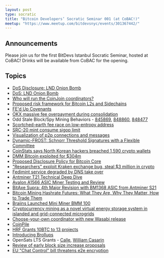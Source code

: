 ```yaml
---
layout: post
type: socratic
title: "Bitcoin Developers’ Socratic Seminar 001 (at CoBAC!)"
meetup: "https://www.meetup.com/bitdevsnyc/events/301367442/"
---
```


## Announcements
Please join us for the first BitDevs Istanbul Socratic Seminar, hosted at CoBAC! Drinks will be available from CoBAC for the opening. 

## Topics

- [DoS Disclosure: LND Onion Bomb](https://delvingbitcoin.org/t/dos-disclosure-lnd-onion-bomb)
- [DoS: LND Onion Bomb](https://morehouse.github.io/lightning/lnd-onion-bomb/)
- [Who will run the CoinJoin coordinators?](https://delvingbitcoin.org/t/who-will-run-the-coinjoin-coordinators)
- [Proposed risk framework for Bitcoin L2s and Sidechains](https://delvingbitcoin.org/t/proposed-risk-framework-for-bitcoin-l2s-and-sidechains)
- [FE'd Up Covenants](https://delvingbitcoin.org/t/fed-up-covenants)
- [OKX massive fee overpayment during consolidation](https://x.com/mononautical/status/1799209814146297899)
- Odd Stale Block/Spy Mining Behaviors - [845869](https://x.com/0xB10C/status/1796518471511237065), [848860](https://x.com/0xB10C/status/1804143652962185531), [848477](https://x.com/0xB10C/status/1803082081385246738)
- [Scortched-earth fee race on low-entropy address](https://x.com/mononautical/status/1800496416252743919)
- [SRC-20 mint consume sigop limit](https://x.com/mononautical/status/1799864532094824726)
- [Visualization of p2p connections and messages](https://x.com/0xB10C/status/1797904155593548273)
- [Dynamic-FROST: Schnorr Threshold Signatures with a Flexible Committee](https://eprint.iacr.org/2024/896)
- [CoinStats says North Korean hackers breached 1,590 crypto wallets](https://www.bleepingcomputer.com/news/cryptocurrency/coinstats-says-north-korean-hackers-breached-1-590-crypto-wallets/)
- [DMM Bitcoin exploited for $304m](https://rekt.news/dmm-rekt/)
- [Proposed Disclosure Policy for Bitcoin Core](https://gist.github.com/darosior/eb71638f20968f0dc896c4261a127be6)
- ["Researchers" exploit Kraken exchange bug, steal $3 million in crypto](https://www.bleepingcomputer.com/news/security/researchers-exploit-kraken-exchange-bug-steal-3-million-in-crypto/)
- [Fedimint service degraded by DNS take over](https://github.com/fedimint/fedimint/issues/5482)
- [Antminer T21 Technical Deep Dive](https://braiins.com/blog/antminer-t21-technical-deep-dive)
- [Avalon A1566 ASIC Miner Testing and Review](https://hashrateindex.com/blog/avalon-a1566-asic-miner-testing-and-review/)
- [BitAxe Supra: 4th Major Revision with BM1368 ASIC from Antminer S21](https://www.nobsbitcoin.com/bitaxe-supra/)
- [Bitcoin Mining Hashrate Futures: What They Are, Why They Matter, How to Trade Them](https://hashrateindex.com/blog/bitcoin-mining-hashrate-futures-what-they-are-why-they-matter-how-to-trade-them/)
- [Braiins Launched Mini Miner BMM 100](https://www.nobsbitcoin.com/braiins-mini-miner-bmm-100)
- [Cryptocurrency mining as a novel virtual energy storage system in islanded and grid-connected microgrids](https://www.sciencedirect.com/science/article/pii/S0142061524001364)
- [Choose-your-own coordinator with new Wasabi release](https://x.com/wasabiwallet/status/1796988769523867735)
- [CoinPile](https://x.com/JeremyRubin/status/1797315646327345538)
- [HRF Grants 10BTC to 13 projects](https://hrf.org/hrf-bitcoin-development-fund-grants-1-billion-satoshis-to-14-projects-worldwide/)
- [Introducing Brollups](https://brqgoo.medium.com/introducing-brollups-18ec4081f6e7)
- OpenSats LTS Grants - [Calle](https://opensats.org/blog/cashu-calle-receives-lts-grant), [William Casarin](https://opensats.org/blog/jb55-receives-lts-grant)
- [Review of early block size increase proposals](https://x.com/ajtowns/status/1798185661570441383)
- [EU "Chat Control" bill threatens e2e encryption](https://signal.org/blog/pdfs/upload-moderation.pdf)

